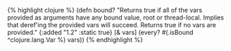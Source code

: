 {% highlight clojure %}
(defn bound?
  "Returns true if all of the vars provided as arguments have any bound value, root or thread-local.
   Implies that deref'ing the provided vars will succeed. Returns true if no vars are provided."
  {:added "1.2"
   :static true}
  [& vars]
  (every? #(.isBound ^clojure.lang.Var %) vars))
{% endhighlight %}
